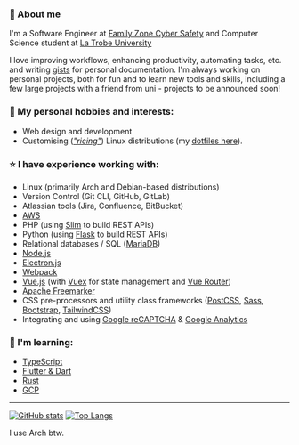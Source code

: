 ### 🙋 About me
I'm a Software Engineer at [Family Zone Cyber Safety](https://www.familyzone.com/anz/families) and Computer Science student at [La Trobe University](https://www.latrobe.edu.au/)

I love improving workflows, enhancing productivity, automating tasks, etc. and writing [gists](https://gist.github.com/tobyscott25) for personal documentation. I'm always working on personal projects, both for fun and to learn new tools and skills, including a few large projects with a friend from uni - projects to be announced soon!

### 🔭 My personal hobbies and interests:
- Web design and development
- Customising (*["ricing"](https://www.reddit.com/r/unixporn)*) Linux distributions (my [dotfiles here](https://github.com/tobyscott25/dotfiles)).

### ⭐ I have experience working with:
- Linux (primarily Arch and Debian-based distributions)
- Version Control (Git CLI, GitHub, GitLab)
- Atlassian tools (Jira, Confluence, BitBucket)
- [AWS](https://docs.aws.amazon.com)
- PHP (using [Slim](https://www.slimframework.com/docs/v4) to build REST APIs)
- Python (using [Flask](https://flask.palletsprojects.com/en/2.1.x/quickstart) to build REST APIs)
- Relational databases / SQL ([MariaDB](https://mariadb.org))
- [Node.js](https://nodejs.org/en/about)
- [Electron.js](https://www.electronjs.org)
- [Webpack](https://webpack.js.org)
- [Vue.js](https://vuejs.org/guide/quick-start.html) (with [Vuex](https://vuex.vuejs.org/guide/) for state management and [Vue Router](https://router.vuejs.org/guide))
- [Apache Freemarker](https://freemarker.apache.org)
- CSS pre-processors and utility class frameworks ([PostCSS](https://postcss.org/), [Sass](https://sass-lang.com/guide), [Bootstrap](https://getbootstrap.com/docs/5.1/getting-started/introduction), [TailwindCSS](https://tailwindcss.com/docs/installation))
- Integrating and using [Google reCAPTCHA](https://developers.google.com/recaptcha/docs/v3) & [Google Analytics](https://marketingplatform.google.com/about/analytics)

### 🌱 I'm learning:
- [TypeScript](https://www.typescriptlang.org/docs/handbook/intro.html)
- [Flutter & Dart](https://flutter.dev)
- [Rust](https://www.rust-lang.org)
- [GCP](https://cloud.google.com/docs)


---

[![GitHub stats](https://github-readme-stats.vercel.app/api?username=tobyscott25&theme=material-palenight&hide_border=true&count_private=true&include_all_commits=true&show_icons=true&include_all_commits=true&hide_rank=true)](https://github.com/anuraghazra/github-readme-stats)
[![Top Langs](https://github-readme-stats.vercel.app/api/top-langs/?username=tobyscott25&theme=material-palenight&hide_border=true&layout=compact&langs_count=8)](https://github.com/anuraghazra/github-readme-stats)

I use Arch btw.
